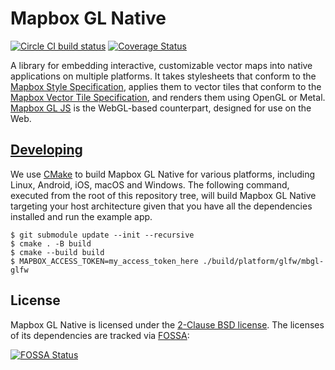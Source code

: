 # Mapbox GL Native

[![Circle CI build status](https://circleci.com/gh/mapbox/mapbox-gl-native.svg?style=shield)](https://circleci.com/gh/mapbox/workflows/mapbox-gl-native/tree/master) [![Coverage Status](https://codecov.io/gh/mapbox/mapbox-gl-native/branch/master/graph/badge.svg)](https://codecov.io/gh/mapbox/mapbox-gl-native)

A library for embedding interactive, customizable vector maps into native applications on multiple platforms. It
takes stylesheets that conform to the [Mapbox Style Specification](https://github.com/mapbox/mapbox-gl-style-spec/),
applies them to vector tiles that conform to the [Mapbox Vector Tile Specification](https://github.com/mapbox/vector-tile-spec),
and renders them using OpenGL or Metal. [Mapbox GL JS](https://github.com/mapbox/mapbox-gl-js) is the WebGL-based counterpart,
designed for use on the Web.

## [Developing](DEVELOPING.md)

We use [CMake](https://cmake.org/cmake/help/latest/) to build Mapbox GL Native
for various platforms, including Linux, Android, iOS, macOS and Windows. The
following command, executed from the root of this repository tree, will build
Mapbox GL Native targeting your host architecture given that you have all the
dependencies installed and run the example app.

```
$ git submodule update --init --recursive
$ cmake . -B build
$ cmake --build build
$ MAPBOX_ACCESS_TOKEN=my_access_token_here ./build/platform/glfw/mbgl-glfw
```

## License

Mapbox GL Native is licensed under the [2-Clause BSD license](LICENSE.md). The licenses of its dependencies are tracked via [FOSSA](https://app.fossa.io/projects/git%2Bhttps%3A%2F%2Fgithub.com%2Fmapbox%2Fmapbox-gl-native):

[![FOSSA Status](https://app.fossa.io/api/projects/git%2Bhttps%3A%2F%2Fgithub.com%2Fmapbox%2Fmapbox-gl-native.svg?type=large)](https://app.fossa.io/projects/git%2Bhttps%3A%2F%2Fgithub.com%2Fmapbox%2Fmapbox-gl-native)
